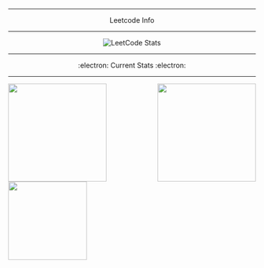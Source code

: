<div align="center">
  <hr>
  <p>Leetcode Info</p>
  <hr>
  <img src="https://leetcard.jacoblin.cool/Vishal?theme=dark" alt="LeetCode Stats">
</div
  
<div align="center">
  <hr>
  <p align="center">:electron: Current Stats :electron:</p>
  <hr>
<div>

<div>
  <a href="https://github.com/Hushcoder">
    <img height=200 align="left" src="https://github-readme-streak-stats.herokuapp.com/?user=hushcoder&theme=transparent&hide_border=truecard_width=320" />
  </a>
  <a href="https://github.com/Hushcoder/convoychat">
     <img height=200 align="right" src="https://github-readme-stats.vercel.app/api/top-langs/?username=hushcoder&layout=compact&theme=transparent&langs_count=8&card_width=320" />
  </a>
</div>

<div> 
  <a href="https://github.com/Hushcoder/github-readme-stats">
     <img height=160 align="center" src="https://github-readme-stats.vercel.app/api?username=Hushcoder&show_icons=true&theme=transparent&card_width=280" />
  </a>
</div>



